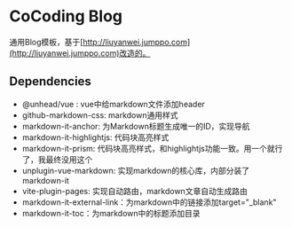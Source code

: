
# CoCoding Blog

通用Blog模板，基于[http://liuyanwei.jumppo.com](http://liuyanwei.jumppo.com)改造的。


## Dependencies

- @unhead/vue : vue中给markdown文件添加header
- github-markdown-css: markdown通用样式
- markdown-it-anchor: 为Markdown标题生成唯一的ID，实现导航
- markdown-it-highlightjs: 代码块高亮样式
- markdown-it-prism: 代码块高亮样式，和highlightjs功能一致。用一个就行了，我最终没用这个
- unplugin-vue-markdown: 实现markdown的核心库，内部分装了markdown-it
- vite-plugin-pages: 实现自动路由，markdown文章自动生成路由
- markdown-it-external-link：为markdown中的链接添加target="_blank"
- markdown-it-toc：为markdown中的标题添加目录